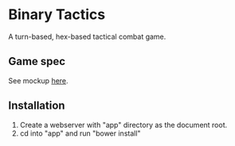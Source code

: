 # Binary Tactics

A turn-based, hex-based tactical combat game.

## Game spec

See mockup [here](https://cacoo.com/diagrams/X54xvo0qrP4OVQBr).

## Installation

1. Create a webserver with "app" directory as the document root.
2. cd into "app" and run "bower install"